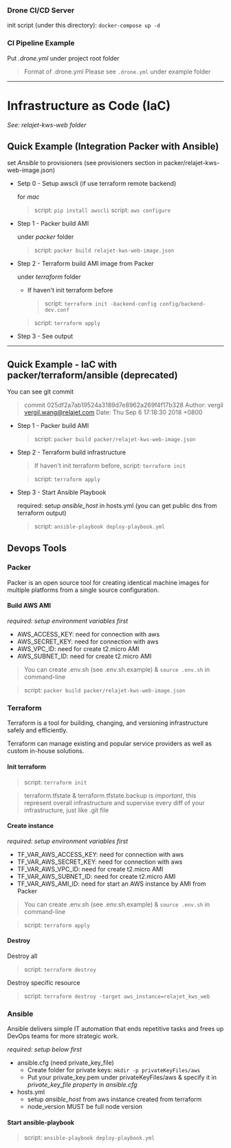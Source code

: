### Drone CI/CD Server

init script (under this directory): `docker-compose up -d`

### CI Pipeline Example

Put *.drone.yml* under project root folder

> Format of .drone.yml
> Please see `.drone.yml` under example folder

---

# Infrastructure as Code (IaC)

*See: relajet-kws-web folder*

## Quick Example (Integration Packer with Ansible)

set *Ansible* to provisioners (see provisioners section in packer/relajet-kws-web-image.json)

- Setp 0 - Setup awscli (if use terraform remote backend)

  for *mac*

  > script: `pip install awscli`
  > script: `aws configure`

- Step 1 - Packer build AMI

  under *packer* folder

  > script: `packer build relajet-kws-web-image.json`

- Step 2 - Terraform build AMI image from Packer 

  under *terraform* folder

  - If haven't init terraform before
    > script: `terraform init -backend-config config/backend-dev.conf`

  > script: `terraform apply`

- Step 3 - See output

---

## Quick Example - IaC with packer/terraform/ansible (deprecated)

You can see git commit

> commit 025df2a7ab19524a3189d7e8962a269f4f17b328
Author: vergil <vergil.wang@relajet.com>
Date:   Thu Sep 6 17:18:30 2018 +0800

- Step 1 - Packer build AMI

  > script: `packer build packer/relajet-kws-web-image.json`

- Step 2 - Terraform build infrastructure

  > If haven't init terraform before, script: `terraform init`

  > script: `terraform apply`

- Step 3 - Start Ansible Playbook

  required: setup *ansible_host* in hosts.yml (you can get public dns from terraform output)

  > script: `ansible-playbook deploy-playbook.yml`

## Devops Tools

### Packer

Packer is an open source tool for creating identical machine images for multiple platforms from a single source configuration.

#### Build AWS AMI

*required: setup environment variables first*

- AWS_ACCESS_KEY: need for connection with aws
- AWS_SECRET_KEY: need for connection with aws
- AWS_VPC_ID: need for create t2.micro AMI
- AWS_SUBNET_ID: need for create t2.micro AMI

> You can create .env.sh (see .env.sh.example) &
`source .env.sh` in command-line

> script: `packer build packer/relajet-kws-web-image.json`

### Terraform

Terraform is a tool for building, changing, and versioning infrastructure safely and efficiently.

Terraform can manage existing and popular service providers as well as custom in-house solutions.

#### Init terraform

> script: `terraform init`

> terraform.tfstate & terraform.tfstate.backup is *important*, this represent overall infrastructure and supervise every diff of your infrastructure, just like .git file

#### Create instance

*required: setup environment variables first*

- TF_VAR_AWS_ACCESS_KEY: need for connection with aws
- TF_VAR_AWS_SECRET_KEY: need for connection with aws
- TF_VAR_AWS_VPC_ID: need for create t2.micro AMI
- TF_VAR_AWS_SUBNET_ID: need for create t2.micro AMI
- TF_VAR_AWS_AMI_ID: need for start an AWS instance by AMI from Packer

> You can create .env.sh (see .env.sh.example) &
`source .env.sh` in command-line

> script: `terraform apply`

#### Destroy

Destroy all

> script: `terraform destroy`

Destroy specific resource

> script: `terraform destroy -target aws_instance=relajet_kws_web`

### Ansible

Ansible delivers simple IT automation that ends repetitive tasks and frees up DevOps teams for more strategic work.

*required: setup below first*

- ansible.cfg (need private_key_file)
  - Create folder for private keys: `mkdir -p privateKeyFiles/aws`
  - Put your private_key.pem under privateKeyFiles/aws & specify it in *private_key_file property* in *ansible.cfg*
- hosts.yml
  - setup *ansible_host* from aws instance created from terraform
  - node_version MUST be full node version

#### Start ansible-playbook

> script: `ansible-playbook deploy-playbook.yml`